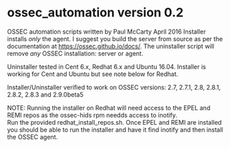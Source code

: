 # ossec_automation version 0.2

OSSEC automation scripts written by Paul McCarty April 2016
Installer installs *only* the agent.  I suggest you build the server from source as per the documentation at https://ossec.github.io/docs/.  The uninstaller script will remove *any* OSSEC installation:  server or agent.

Uninstaller tested in Cent 6.x, Redhat 6.x and Ubuntu 16.04.  Installer is working for Cent and Ubuntu but see note below for Redhat.

Installer/Uninstaller verified to work on OSSEC versions:
2.7, 2.7.1, 2.8, 2.8.1, 2.8.2, 2.8.3 and 2.9.0beta5

NOTE: Running the installer on Redhat will need access to the EPEL and REMI repos as the ossec-hids rpm needds access to inotify.  
Run the provided redhat_install_repos.sh.  Once EPEL and REMI are installed you should be able to run the installer and have it find inotify and then install the OSSEC agent.

